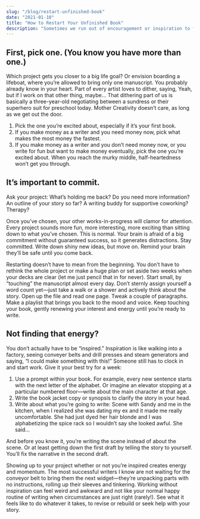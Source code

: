 ```yaml
---
slug: "/blog/restart-unfinished-book"
date: "2021-01-10"
title: "How to Restart Your Unfinished Book"
description: "Sometimes we run out of encouragement or inspiration to finish a book. Here are some tips that could be helpful"
---
```

## **First, pick one. (You know you have more than one.)**
Which project gets you closer to a big life goal? Or envision boarding a lifeboat, where you’re allowed to bring only one manuscript. You probably already know in your heart. Part of every artist loves to dither, saying, Yeah, but if I work on that other thing, maybe… That dithering part of us is basically a three-year-old negotiating between a sundress or their superhero suit for preschool today. Mother Creativity doesn’t care, as long as we get out the door. 

1. Pick the one you’re excited about, especially if it’s your first book.
2. If you make money as a writer and you need money now, pick what makes the most money the fastest.
3. If you make money as a writer and you don’t need money now, or you write for fun but want to make money eventually, pick the one you’re excited about. When you reach the murky middle, half-heartedness won’t get you through.   



## **It’s important to commit.**
Ask your project: What’s holding me back? Do you need more information? An outline of your story so far? A writing buddy for supportive coworking? Therapy?  

Once you’ve chosen, your other works-in-progress will clamor for attention. Every project sounds more fun, more interesting, more exciting than sitting down to what you’ve chosen. This is normal. Your brain is afraid of a big commitment without guaranteed success, so it generates distractions. Stay committed. Write down shiny new ideas, but move on. Remind your brain they’ll be safe until you come back. 

Restarting doesn’t have to mean from the beginning. You don’t have to rethink the whole project or make a huge plan or set aside two weeks when your decks are clear (let me just pencil that in for never).
Start small, by “touching” the manuscript almost every day. Don’t sternly assign yourself a word count yet—just take a walk or a shower and actively think about the story. Open up the file and read one page. Tweak a couple of paragraphs. Make a playlist that brings you back to the mood and voice. Keep touching your book, gently renewing your interest and energy until you’re ready to write.


## **Not finding that energy?**
You don’t actually have to be “inspired.” Inspiration is like walking into a factory, seeing conveyer belts and drill presses and steam generators and saying, “I could make something with this!” Someone still has to clock in and start work. Give it your best try for a week: 
1. Use a prompt within your book. For example, every new sentence starts with the next letter of the alphabet. Or imagine an elevator stopping at a particular numbered floor—write about the main character at that age.  
2. Write the book jacket copy or synopsis to clarify the story in your head.  
3. Write about what you’re going to write: Scene with Sandy and me in the kitchen, when I realized she was dating my ex and it made me really uncomfortable. She had just dyed her hair blonde and I was alphabetizing the spice rack so I wouldn’t say she looked awful. She said…   

And before you know it, you’re writing the scene instead of about the scene. Or at least getting down the first draft by telling the story to yourself. You’ll fix the narrative in the second draft.  

Showing up to your project whether or not you’re inspired creates energy and momentum. The most successful writers I know are not waiting for the conveyor belt to bring them the next widget—they’re unpacking parts with no instructions, rolling up their sleeves and tinkering. Working without inspiration can feel weird and awkward and not like your normal happy routine of writing when circumstances are just right (rarely!). See what it feels like to do whatever it takes, to revise or rebuild or seek help with your story.  
